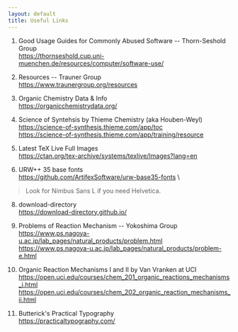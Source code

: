```yaml
---
layout: default
title: Useful Links
---
```


1. Good Usage Guides for Commonly Abused Software -- Thorn-Seshold Group \
https://thornseshold.cup.uni-muenchen.de/resources/computer/software-use/

3. Resources -- Trauner Group \
https://www.traunergroup.org/resources

5. Organic Chemistry Data & Info \
https://organicchemistrydata.org/

6. Science of Syntehsis by Thieme Chemistry (aka Houben-Weyl) \
https://science-of-synthesis.thieme.com/app/toc \
https://science-of-synthesis.thieme.com/app/training/resource

7.  Latest TeX Live Full Images \
https://ctan.org/tex-archive/systems/texlive/Images?lang=en

9. URW++ 35 base fonts \
https://github.com/ArtifexSoftware/urw-base35-fonts \
> Look for Nimbus Sans L if you need Helvetica.

8. download-directory \
https://download-directory.github.io/

9. Problems of Reaction Mechanism -- Yokoshima Group\
https://www.ps.nagoya-u.ac.jp/lab_pages/natural_products/problem.html \
https://www.ps.nagoya-u.ac.jp/lab_pages/natural_products/problem-e.html

10. Organic Reaction Mechanisms I and II by Van Vranken at UCI \
https://open.uci.edu/courses/chem_201_organic_reactions_mechanisms_i.html \
https://open.uci.edu/courses/chem_202_organic_reaction_mechanisms_ii.html

11. Butterick's Practical Typography \
https://practicaltypography.com/
